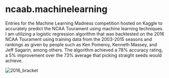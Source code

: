# ncaab.machinelearning
Entries for the Machine Learning Madness competition hosted on Kaggle to accurately predict the NCAA Tourament using machine learning techniques. I am utilizing a logistic regression algorithm that was backtested on the 2016 NCAA Tourament using training data from the 2003-2015 seasons and rankings as given by people such as Ken Pomeroy, Kenneth Massey, and Jeff Sagarin, among others. The algorithm achieved a 78% accuracy rating, a 5% improvement over the 73% average that picking straight seeds would achieve.

![2016_bracket](http://i.imgur.com/fI0M0HO.jpg)
